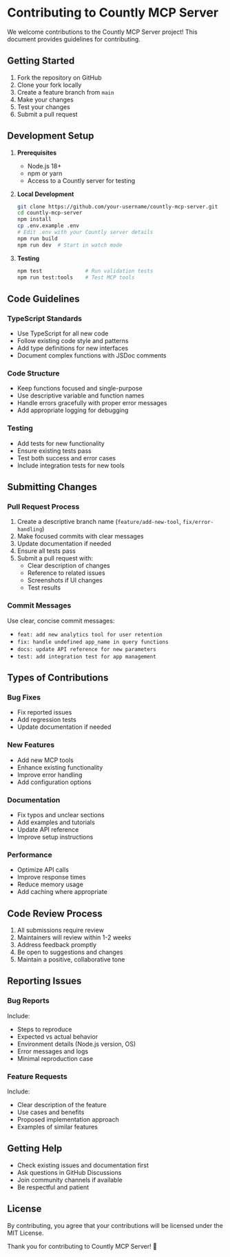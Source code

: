 # Contributing to Countly MCP Server

We welcome contributions to the Countly MCP Server project! This document provides guidelines for contributing.

## Getting Started

1. Fork the repository on GitHub
2. Clone your fork locally
3. Create a feature branch from `main`
4. Make your changes
5. Test your changes
6. Submit a pull request

## Development Setup

1. **Prerequisites**
   - Node.js 18+
   - npm or yarn
   - Access to a Countly server for testing

2. **Local Development**
   ```bash
   git clone https://github.com/your-username/countly-mcp-server.git
   cd countly-mcp-server
   npm install
   cp .env.example .env
   # Edit .env with your Countly server details
   npm run build
   npm run dev  # Start in watch mode
   ```

3. **Testing**
   ```bash
   npm test              # Run validation tests
   npm run test:tools    # Test MCP tools
   ```

## Code Guidelines

### TypeScript Standards
- Use TypeScript for all new code
- Follow existing code style and patterns
- Add type definitions for new interfaces
- Document complex functions with JSDoc comments

### Code Structure
- Keep functions focused and single-purpose
- Use descriptive variable and function names
- Handle errors gracefully with proper error messages
- Add appropriate logging for debugging

### Testing
- Add tests for new functionality
- Ensure existing tests pass
- Test both success and error cases
- Include integration tests for new tools

## Submitting Changes

### Pull Request Process
1. Create a descriptive branch name (`feature/add-new-tool`, `fix/error-handling`)
2. Make focused commits with clear messages
3. Update documentation if needed
4. Ensure all tests pass
5. Submit a pull request with:
   - Clear description of changes
   - Reference to related issues
   - Screenshots if UI changes
   - Test results

### Commit Messages
Use clear, concise commit messages:
- `feat: add new analytics tool for user retention`
- `fix: handle undefined app_name in query functions`
- `docs: update API reference for new parameters`
- `test: add integration test for app management`

## Types of Contributions

### Bug Fixes
- Fix reported issues
- Add regression tests
- Update documentation if needed

### New Features
- Add new MCP tools
- Enhance existing functionality
- Improve error handling
- Add configuration options

### Documentation
- Fix typos and unclear sections
- Add examples and tutorials
- Update API reference
- Improve setup instructions

### Performance
- Optimize API calls
- Improve response times
- Reduce memory usage
- Add caching where appropriate

## Code Review Process

1. All submissions require review
2. Maintainers will review within 1-2 weeks
3. Address feedback promptly
4. Be open to suggestions and changes
5. Maintain a positive, collaborative tone

## Reporting Issues

### Bug Reports
Include:
- Steps to reproduce
- Expected vs actual behavior
- Environment details (Node.js version, OS)
- Error messages and logs
- Minimal reproduction case

### Feature Requests
Include:
- Clear description of the feature
- Use cases and benefits
- Proposed implementation approach
- Examples of similar features

## Getting Help

- Check existing issues and documentation first
- Ask questions in GitHub Discussions
- Join community channels if available
- Be respectful and patient

## License

By contributing, you agree that your contributions will be licensed under the MIT License.

Thank you for contributing to Countly MCP Server! 🚀
